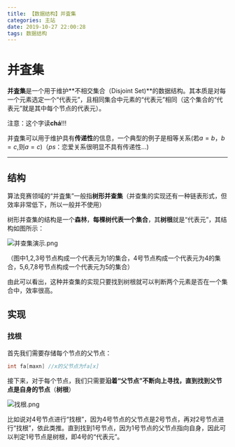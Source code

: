 ```yaml
---
title: 【数据结构】并査集
categories: 主站
date: 2019-10-27 22:00:28
tags: 数据结构
---
```


 

# 并査集

**并査集**是一个用于维护**不相交集合（Disjoint Set)**的数据结构。其本质是对每一个元素选定一个“代表元”，且相同集合中元素的“代表元”相同（这个集合的“代表元”就是其中每个节点的代表元）。

注意：这个字读**chá**$!!!$

并査集可以用于维护具有**传递性**的信息，一个典型的例子是相等关系(若$a=b$，$b=c$,则$a=c$)（$ps$：恋爱关系很明显不具有传递性$\dots$)

---

## 结构

算法竞赛领域的“并査集”一般指**树形并查集**（并查集的实现还有一种链表形式，但效率非常低下，所以一般并不使用）

树形并查集的结构是一个**森林**，**每棵树代表一个集合**，其**树根**就是“代表元”，其结构如图所示：

![并查集演示.png](https://i.loli.net/2019/11/02/12t49VXGqTa85oL.png)

（图中1,2,3号节点构成一个代表元为1的集合，4号节点构成一个代表元为4的集合，5,6,7,8号节点构成一个代表元为5的集合）

由此可以看出，这种并查集的实现只要找到树根就可以判断两个元素是否在一个集合中，效率很高。

## 实现

### 找根

首先我们需要存储每个节点的父节点：

```cpp
int fa[maxn] //x的父节点为fa[x]
```

接下来，对于每个节点，我们只需要**沿着“父节点”不断向上寻找，直到找到父节点是自身的节点**（**树根**）

![找根.png](https://i.loli.net/2019/11/02/1w73FBHV2UMfvxS.png)

比如说对4号节点进行“找根”，因为4号节点的父节点是2号节点，再对2号节点进行“找根”，依此类推。直到找到1号节点，因为1号节点的父节点指向自身，因此可以判定1号节点是树根，即4号的“代表元”。